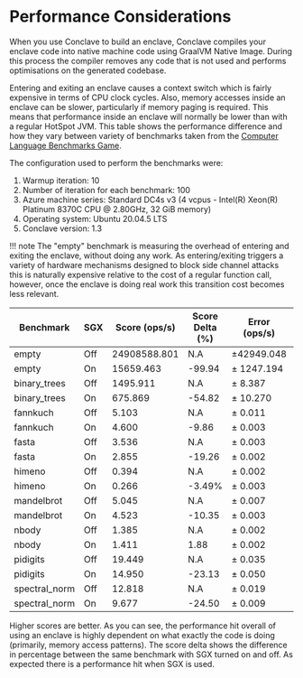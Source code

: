 # Performance Considerations

When you use Conclave to build an enclave, Conclave compiles your enclave code into native machine code using GraalVM Native Image. 
During this process the compiler removes any code that is not used and performs optimisations on the generated codebase.

Entering and exiting an enclave causes a context switch which is fairly expensive in terms of CPU clock cycles.
Also, memory accesses inside an enclave can be slower, particularly if memory paging is required.
This means that performance inside an enclave will normally be lower than with a regular HotSpot JVM. This table shows 
the performance difference and how they vary between variety of benchmarks taken from the 
[Computer Language Benchmarks Game](https://salsa.debian.org/benchmarksgame-team/benchmarksgame/).

The configuration used to perform the benchmarks were:
1) Warmup iteration: 10 
2) Number of iteration for each benchmark: 100
3) Azure machine series: Standard DC4s v3 (4 vcpus - Intel(R) Xeon(R) Platinum 8370C CPU @ 2.80GHz, 32 GiB memory)
4) Operating system: Ubuntu 20.04.5 LTS 
5) Conclave version: 1.3

!!! note
	The "empty" benchmark is measuring the overhead of entering and exiting the enclave, without doing any
	work. As entering/exiting triggers a variety of hardware mechanisms designed to block side channel attacks this is
	naturally expensive relative to the cost of a regular function call, however, once the enclave is doing real work
	this transition cost becomes less relevant.

| Benchmark    | SGX   | Score (ops/s) | Score Delta (%) | Error (ops/s)  | Error (%) |
|--------------|-------|---------------|-----------------|----------------|-----------|
| empty        | 	Off	| 24908588.801	| N.A             | ±42949.048     | ±0.17     |
| empty        | 	On	|    15659.463  | -99.94          | ± 1247.194	   | ±7.96     |
| binary_trees | 	Off	|     1495.911	| N.A             | ±    8.387     | ±0.56     |  
| binary_trees | 	On	|      675.869  | -54.82          | ±   10.270     | ±1.52     |
| fannkuch     | 	Off	|        5.103  | N.A             | ±    0.011     | ±0.22     |
| fannkuch     | 	On	|        4.600  | -9.86           | ±    0.003     | ±0.07     |
| fasta        | 	Off	|        3.536  | N.A             | ±    0.003     | ±0.08     |
| fasta        | 	On	|        2.855  | -19.26          | ±    0.002     | ±0.07     |
| himeno       | 	Off	|        0.394  | N.A             | ±    0.002     | ±0.51     |
| himeno       | 	On	|        0.266  | -3.49%          | ±    0.003     | ±1.13     |
| mandelbrot   | 	Off	|        5.045  | N.A             | ±    0.007     | ±0.14     |
| mandelbrot   | 	On	|        4.523  | -10.35          | ±    0.003     | ±0.07     |
| nbody        | 	Off	|        1.385  | N.A             | ±    0.002     | ±0.14     |
| nbody        | 	On	|        1.411  | 1.88            | ±    0.002     | ±0.14     |
| pidigits     | 	Off	|       19.449  | N.A             | ±    0.035     | ±0.18     |
| pidigits     | 	On	|       14.950  | -23.13	      | ±    0.050     | ±0.33     |
| spectral_norm| 	Off	|       12.818	| N.A             | ±    0.019     | ±0.15     |
| spectral_norm| 	On	|        9.677  | -24.50	      | ±    0.009     | ±0.09     |

Higher scores are better. As you can see, the performance hit overall of 
using an enclave is highly dependent on what exactly the code is doing 
(primarily, memory access patterns). The score delta shows the difference in percentage between the 
same benchmark with SGX turned on and off. As expected there is a performance hit when SGX is used.
